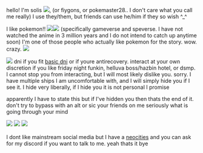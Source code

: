 hello! I'm solis <img src="https://barbara.crd.co/assets/images/gallery28/a639e43a.gif?v=115e6ed7">, (or fiygons, or pokemaster28.. I don't care what you call me really) I use they/them, but friends can use he/him if they so wish ^\_^

I like pokemon!! <img src="https://barbara.crd.co/assets/images/gallery05/770177fc.gif"><img src="https://barbara.crd.co/assets/images/gallery05/a1c9e904.gif"> (specifically gameverse and speverse. I have not watched the anime in 3 million years and I do not intend to catch up anytime soon)
I'm one of those people who actually like pokemon for the story. wow. crazy. <img src="https://barbara.crd.co/assets/images/gallery27/4d0157d1.gif">

<img src="https://barbara.crd.co/assets/images/gallery15/e504d2bd.gif"> dni if you fit <a href="listography.com/dni">basic dni</a> or if youre antirecovery. interact at your own discretion if you like friday night funkin, helluva boss/hazbin hotel, or dsmp. I cannot stop you from interacting, but I will most likely dislike you. sorry. I have multiple ships I am uncomfortable with, and I will simply hide you if I see it. I hide very liberally, if I hide you it is not personal I promise

apparently I have to state this but if I've hidden you then thats the end of it. don't try to bypass with an alt or sic your friends on me seriously what is going through your mind
<div>
<img src="https://barbara.crd.co/assets/images/gallery37/0d398f33_original.png"> <img src="https://barbara.crd.co/assets/images/gallery14/ba490e9c_original.png"> <img src="https://media.discordapp.net/attachments/1035684052805627977/1035720292712071248/aro_stamp.png">

  </div>
  <br>
  I dont like mainstream social media but I have a <a href="https://pokemaster28.neocities.org">neocities</a> and you can ask for my discord if you want
  to talk to me. yeah thats it bye
  
